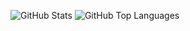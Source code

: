 ![GitHub Stats](https://github-readme-stats.vercel.app/api?username=yhkaplan&count_private=true&show_icons=true&theme=blue-green)
![GitHub Top Languages](https://github-readme-stats.vercel.app/api/top-langs/?username=yhkaplan&layout=compact&theme=blue-green)

